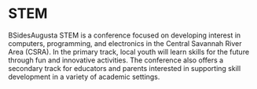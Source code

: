 # STEM
BSidesAugusta STEM is a conference focused on developing interest in computers, programming, and electronics in the Central Savannah River Area (CSRA).  In the primary track, local youth will learn skills for the future through fun and innovative activities.  The conference also offers a secondary track for educators and parents interested in supporting skill development in a variety of academic settings.
